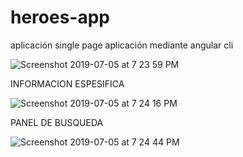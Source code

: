 # heroes-app
aplicación single page aplicación mediante angular cli


![Screenshot 2019-07-05 at 7 23 59 PM](https://user-images.githubusercontent.com/46875264/60749082-9e1bb600-9f5a-11e9-8bda-1a438b7cf5bf.png)

INFORMACION ESPESIFICA 



![Screenshot 2019-07-05 at 7 24 16 PM](https://user-images.githubusercontent.com/46875264/60749088-ae339580-9f5a-11e9-909e-236c322b73e9.png)


PANEL DE BUSQUEDA 

![Screenshot 2019-07-05 at 7 24 44 PM](https://user-images.githubusercontent.com/46875264/60749094-bd1a4800-9f5a-11e9-9962-e17f92d95b11.png)
